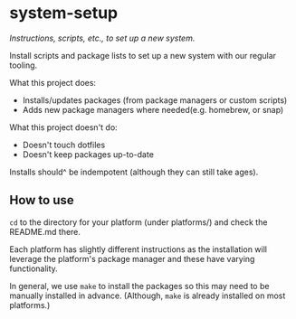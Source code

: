 # system-setup
*Instructions, scripts, etc., to set up a new system.*

Install scripts and package lists to set up a new system with our regular tooling.

What this project does:

- Installs/updates packages (from package managers or custom scripts)
- Adds new package managers where needed(e.g. homebrew, or snap)

What this project doesn't do:

- Doesn't touch dotfiles
- Doesn't keep packages up-to-date

Installs should^ be indempotent (although they can still take ages).

## How to use

`cd` to the directory for your platform (under platforms/) and check the README.md there.

Each platform has slightly different instructions as the installation will leverage the
platform's package manager and these have varying functionality.

In general, we use `make` to install the packages so this may need to be manually installed
in advance. (Although, `make` is already installed on most platforms.)

